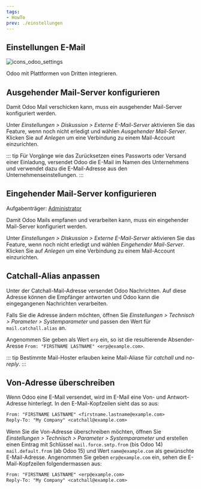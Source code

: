 ```yaml
---
tags:
- HowTo
prev: ./einstellungen
---
```

## Einstellungen E-Mail
![icons_odoo_settings](assets/icons_odoo_settings.png)

Odoo mit Plattformen von Dritten integrieren.

## Ausgehender Mail-Server konfigurieren

Damit Odoo Mail verschicken kann, muss ein ausgehender Mail-Server konfiguriert werden.

Unter *Einstellungen > Diskussion > Externe E-Mail-Server* aktivieren Sie das Feature, wenn noch nicht erledigt und wählen *Ausgehender Mail-Server*. Klicken Sie auf *Anlegen* um eine Verbindung zu einem Mail-Account einzurichten.

::: tip
Für Vorgänge wie das Zurücksetzen eines Passworts oder Versand einer Einladung, versendet Odoo die E-Mail im Namen des Unternehmens und verwendet dazu die E-Mail-Adresse aus den Unternehmenseinstellungen.
:::

## Eingehender Mail-Server konfigurieren
Aufgabenträger: [Administrator](Rollen.md#Administrator)

Damit Odoo Mails empfanen und verarbeiten kann, muss ein eingehender Mail-Server konfiguriert werden.

Unter *Einstellungen > Diskussion > Externe E-Mail-Server* aktivieren Sie das Feature, wenn noch nicht erledigt und wählen *Eingehender Mail-Server*. Klicken Sie auf *Anlegen* um eine Verbindung zu einem Mail-Account einzurichten.

## Catchall-Alias anpassen

Unter der Catchall-Mail-Adresse versendet Odoo Nachrichten. Auf diese Adresse können die Empfänger antworten und Odoo kann die eingegangenen Nachrichten verarbeiten.

Falls Sie die Adresse ändern möchten, öffnen Sie *Einstellungen > Technisch > Parameter > Systemparameter* und passen den Wert für `mail.catchall.alias` an.

Angenommen Sie geben als Wert `erp` ein, so ist die resultierende Absender-Aresse `From: "FIRSTNAME LASTNAME" <erp@example.com>`.

::: tip
Bestimmte Mail-Hoster erlauben keine Mail-Aliase für *catchall* und *no-reply*.
:::

## Von-Adresse überschreiben

Wenn Odoo eine E-Mail versendet, wird im E-Mail eine Von- und Antwort-Adresse hinterlegt. In den E-Mail-Kopfzeilen sieht das so aus:

```txt
From: "FIRSTNAME LASTNAME" <firstname.lastname@example.com>
Reply-To: "My Company" <catchall@example.com>
```

Wenn Sie die Von-Adresse überschreiben möchten, öffnen Sie *Einstellungen > Technisch > Parameter > Systemparameter* und erstellen einen Eintrag mit Schlüssel `mail.force.smtp.from` (bis Odoo 14) `mail.default.from` (ab Odoo 15) und Wert `name@example.com` als gewünschte E-Mail-Adresse. Angenommen Sie geben `erp@example.com` ein, sehen die E-Mail-Kopfzeilen folgendermassen aus:

```txt
From: "FIRSTNAME LASTNAME" <erp@example.com>
Reply-To: "My Company" <catchall@example.com>
```